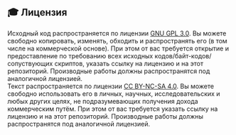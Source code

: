 [License]://creativecommons.org/licenses/by-nc-sa/4.0/deed.ru

## :mortar_board: Лицензия

Исходный код распространяется по лицензии [GNU GPL 3.0]. Вы можете свободно копировать, изменять, 
обходить и распространять его (в том числе на коммерческой основе). При этом от вас требуется открытие 
и предоставление по требованию всех исходных кодов/байт-кодов/сопуствующих скриптов, указать ссылку на 
лицензию и на этот репозиторий. Производные работы должны распространятся под аналогичной лицензией.  
Текст распространяется по лицензии [CC BY-NC-SA 4.0]. Вы можете свободно использовать его в личных, 
научных, исследовательских и любых других целях, не подразумевающих получения дохода коммерческим 
путём. При этом от вас требуется указать ссылку на лицензию и на этот репозиторий. Производные работы 
должны распространятся под аналогичной лицензией. 

[GNU GPL 3.0]:http://rusgpl.ru/
[CC BY-NC-SA 4.0]://creativecommons.org/licenses/by-nc-sa/4.0/deed.ru "//github.com/creativecommons/creativecommons.org/commits/cc4-ru-legalcode"

# 
